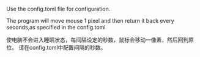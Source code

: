 Use the config.toml file for configuration. 

The program will move mouse 1 pixel and then return it back every seconds,as specified in the config.toml


使电脑不会进入睡眠状态，每间隔设定的秒数，鼠标会移动一像素，然后回到原位。
请在config.toml中配置间隔的秒数。